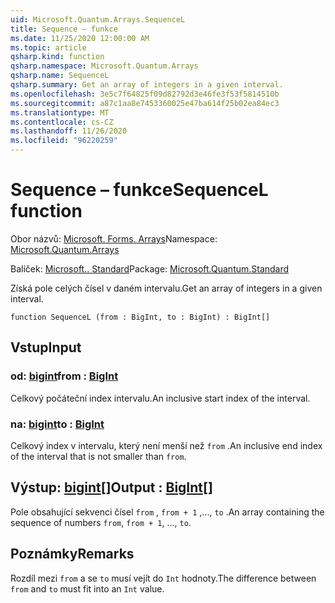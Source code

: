 ```yaml
---
uid: Microsoft.Quantum.Arrays.SequenceL
title: Sequence – funkce
ms.date: 11/25/2020 12:00:00 AM
ms.topic: article
qsharp.kind: function
qsharp.namespace: Microsoft.Quantum.Arrays
qsharp.name: SequenceL
qsharp.summary: Get an array of integers in a given interval.
ms.openlocfilehash: 3e5c7f64825f09d82792d3e46fe3f53f5814510b
ms.sourcegitcommit: a87c1aa8e7453360025e47ba614f25b02ea84ec3
ms.translationtype: MT
ms.contentlocale: cs-CZ
ms.lasthandoff: 11/26/2020
ms.locfileid: "96220259"
---
```

# <a name="sequencel-function"></a><span data-ttu-id="ed10f-102">Sequence – funkce</span><span class="sxs-lookup"><span data-stu-id="ed10f-102">SequenceL function</span></span>

<span data-ttu-id="ed10f-103">Obor názvů: [Microsoft. Forms. Arrays](xref:Microsoft.Quantum.Arrays)</span><span class="sxs-lookup"><span data-stu-id="ed10f-103">Namespace: [Microsoft.Quantum.Arrays](xref:Microsoft.Quantum.Arrays)</span></span>

<span data-ttu-id="ed10f-104">Balíček: [Microsoft.. Standard](https://nuget.org/packages/Microsoft.Quantum.Standard)</span><span class="sxs-lookup"><span data-stu-id="ed10f-104">Package: [Microsoft.Quantum.Standard](https://nuget.org/packages/Microsoft.Quantum.Standard)</span></span>


<span data-ttu-id="ed10f-105">Získá pole celých čísel v daném intervalu.</span><span class="sxs-lookup"><span data-stu-id="ed10f-105">Get an array of integers in a given interval.</span></span>

```qsharp
function SequenceL (from : BigInt, to : BigInt) : BigInt[]
```


## <a name="input"></a><span data-ttu-id="ed10f-106">Vstup</span><span class="sxs-lookup"><span data-stu-id="ed10f-106">Input</span></span>

### <a name="from--bigint"></a><span data-ttu-id="ed10f-107">od: [bigint](xref:microsoft.quantum.lang-ref.bigint)</span><span class="sxs-lookup"><span data-stu-id="ed10f-107">from : [BigInt](xref:microsoft.quantum.lang-ref.bigint)</span></span>

<span data-ttu-id="ed10f-108">Celkový počáteční index intervalu.</span><span class="sxs-lookup"><span data-stu-id="ed10f-108">An inclusive start index of the interval.</span></span>


### <a name="to--bigint"></a><span data-ttu-id="ed10f-109">na: [bigint](xref:microsoft.quantum.lang-ref.bigint)</span><span class="sxs-lookup"><span data-stu-id="ed10f-109">to : [BigInt](xref:microsoft.quantum.lang-ref.bigint)</span></span>

<span data-ttu-id="ed10f-110">Celkový index v intervalu, který není menší než `from` .</span><span class="sxs-lookup"><span data-stu-id="ed10f-110">An inclusive end index of the interval that is not smaller than `from`.</span></span>



## <a name="output--bigint"></a><span data-ttu-id="ed10f-111">Výstup: [bigint](xref:microsoft.quantum.lang-ref.bigint)[]</span><span class="sxs-lookup"><span data-stu-id="ed10f-111">Output : [BigInt](xref:microsoft.quantum.lang-ref.bigint)[]</span></span>

<span data-ttu-id="ed10f-112">Pole obsahující sekvenci čísel `from` , `from + 1` ,..., `to` .</span><span class="sxs-lookup"><span data-stu-id="ed10f-112">An array containing the sequence of numbers `from`, `from + 1`, ..., `to`.</span></span>

## <a name="remarks"></a><span data-ttu-id="ed10f-113">Poznámky</span><span class="sxs-lookup"><span data-stu-id="ed10f-113">Remarks</span></span>

<span data-ttu-id="ed10f-114">Rozdíl mezi `from` a se `to` musí vejít do `Int` hodnoty.</span><span class="sxs-lookup"><span data-stu-id="ed10f-114">The difference between `from` and `to` must fit into an `Int` value.</span></span>